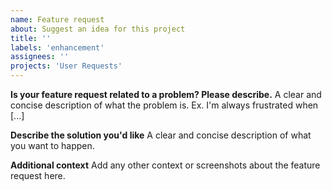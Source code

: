 ```yaml
---
name: Feature request
about: Suggest an idea for this project
title: ''
labels: 'enhancement'
assignees: ''
projects: 'User Requests'
---
```


**Is your feature request related to a problem? Please describe.**
A clear and concise description of what the problem is. Ex. I'm always frustrated when [...]

**Describe the solution you'd like**
A clear and concise description of what you want to happen.

**Additional context**
Add any other context or screenshots about the feature request here.
